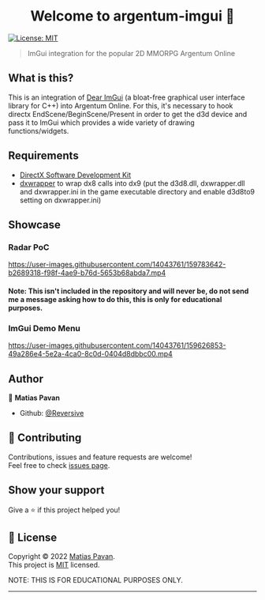 <h1 align="center">Welcome to argentum-imgui 👋</h1>
<p>
  <a href="https://opensource.org/licenses/MIT" target="_blank">
    <img alt="License: MIT" src="https://img.shields.io/badge/License-MIT-yellow.svg" />
  </a>
</p>

> ImGui integration for the popular 2D MMORPG Argentum Online
## What is this?
This is an integration of [Dear ImGui](https://github.com/ocornut/imgui) (a bloat-free graphical user interface library for C++) into Argentum Online. For this, it's necessary to hook directx EndScene/BeginScene/Present in order to get the d3d device and pass it to ImGui which provides a wide variety of drawing functions/widgets.  
## Requirements
- [DirectX Software Development Kit](https://www.microsoft.com/en-us/download/details.aspx?id=6812)
- [dxwrapper](https://github.com/elishacloud/dxwrapper) to wrap dx8 calls into dx9 (put the d3d8.dll, dxwrapper.dll and dxwrapper.ini in the game executable directory and enable d3d8to9 setting on dxwrapper.ini)
## Showcase

### Radar PoC


https://user-images.githubusercontent.com/14043761/159783642-b2689318-f98f-4ae9-b76d-5653b68abda7.mp4
#### Note: This isn't included in the repository and will never be, do not send me a message asking how to do this, this is only for educational purposes.



### ImGui Demo Menu
https://user-images.githubusercontent.com/14043761/159626853-49a286e4-5e2a-4ca0-8c0d-0404d8dbbc00.mp4



## Author

👤 **Matias Pavan**

* Github: [@Reversive](https://github.com/Reversive)

## 🤝 Contributing

Contributions, issues and feature requests are welcome!<br />Feel free to check [issues page](https://github.com/Reversive/argentum-imgui/issues). 

## Show your support

Give a ⭐️ if this project helped you!

## 📝 License

Copyright © 2022 [Matias Pavan](https://github.com/Reversive).<br />
This project is [MIT](https://opensource.org/licenses/MIT) licensed.

NOTE: THIS IS FOR EDUCATIONAL PURPOSES ONLY.
***

